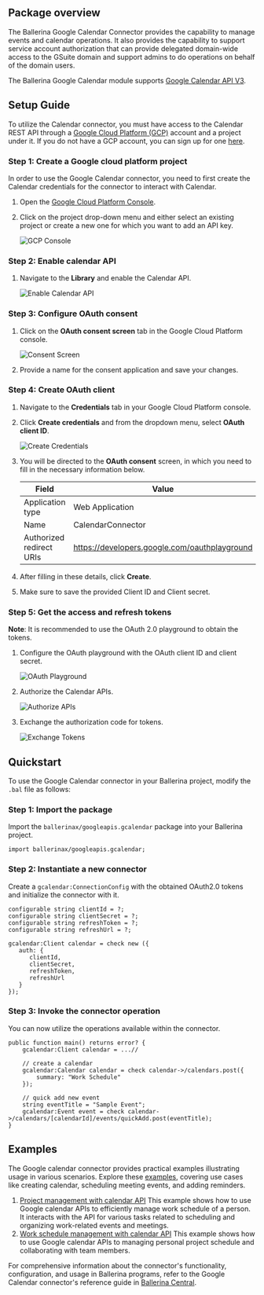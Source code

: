 ## Package overview

The Ballerina Google Calendar Connector provides the capability to manage events and calendar operations. It also provides the capability to support service account authorization that can provide delegated domain-wide access to the GSuite domain and support admins to do operations on behalf of the domain users.

The Ballerina Google Calendar module supports [Google Calendar API V3](https://developers.google.com/calendar/api).

## Setup Guide

To utilize the Calendar connector, you must have access to the Calendar REST API through a [Google Cloud Platform (GCP)](https://console.cloud.google.com/) account and a project under it. If you do not have a GCP account, you can sign up for one [here](https://cloud.google.com/).

### Step 1: Create a Google cloud platform project

In order to use the Google Calendar connector, you need to first create the Calendar credentials for the connector to interact with Calendar.

1. Open the [Google Cloud Platform Console](https://console.cloud.google.com/).

2. Click on the project drop-down menu and either select an existing project or create a new one for which you want to add an API key.

    ![GCP Console](https://raw.githubusercontent.com/ballerina-platform/module-ballerinax-googleapis.calendar/main/ballerina/resources/gcp-console-project-view.png)

### Step 2: Enable calendar API

1. Navigate to the **Library** and enable the Calendar API.

    ![Enable Calendar API](https://raw.githubusercontent.com/ballerina-platform/module-ballerinax-googleapis.calendar/main/ballerina/resources/enable-calendar-api.png)

### Step 3: Configure OAuth consent

1. Click on the **OAuth consent screen** tab in the Google Cloud Platform console.

    ![Consent Screen](https://raw.githubusercontent.com/ballerina-platform/module-ballerinax-googleapis.calendar/main/ballerina/resources/consent-screen.png)

2. Provide a name for the consent application and save your changes.

### Step 4: Create OAuth client

1. Navigate to the **Credentials** tab in your Google Cloud Platform console.

2. Click  **Create credentials** and from the dropdown menu, select **OAuth client ID**.

    ![Create Credentials](https://raw.githubusercontent.com/ballerina-platform/module-ballerinax-googleapis.calendar/main/ballerina/resources/create-credentials.png)

3. You will be directed to the **OAuth consent** screen, in which you need to fill in the necessary information below.

    | Field                     | Value |
    | ------------------------- | ----- |
    | Application type          | Web Application |
    | Name                      | CalendarConnector  |
    | Authorized redirect URIs  | <https://developers.google.com/oauthplayground> |

4. After filling in these details, click **Create**.

5. Make sure to save the provided Client ID and Client secret.

### Step 5: Get the access and refresh tokens

**Note**: It is recommended to use the OAuth 2.0 playground to obtain the tokens.

1. Configure the OAuth playground with the OAuth client ID and client secret.

    ![OAuth Playground](https://raw.githubusercontent.com/ballerina-platform/module-ballerinax-googleapis.calendar/main/ballerina/resources/oauth-playground.png)

2. Authorize the Calendar APIs.

    ![Authorize APIs](https://raw.githubusercontent.com/ballerina-platform/module-ballerinax-googleapis.calendar/main/ballerina/resources/authorize-calendar-apis.png)

3. Exchange the authorization code for tokens.

    ![Exchange Tokens](https://raw.githubusercontent.com/ballerina-platform/module-ballerinax-googleapis.calendar/main/ballerina/resources/exchange-tokens.png)

## Quickstart

To use the Google Calendar connector in your Ballerina project, modify the `.bal` file as follows:

### Step 1: Import the package

Import the `ballerinax/googleapis.gcalendar` package into your Ballerina project.

```ballerina
import ballerinax/googleapis.gcalendar;
```

### Step 2: Instantiate a new connector

Create a `gcalendar:ConnectionConfig` with the obtained OAuth2.0 tokens and initialize the connector with it.

```ballerina
configurable string clientId = ?;
configurable string clientSecret = ?;
configurable string refreshToken = ?;
configurable string refreshUrl = ?;

gcalendar:Client calendar = check new ({
   auth: {
      clientId,
      clientSecret,
      refreshToken,
      refreshUrl
   }
});
```

### Step 3: Invoke the connector operation

You can now utilize the operations available within the connector.

```ballerina
public function main() returns error? {
    gcalendar:Client calendar = ...//

    // create a calendar
    gcalendar:Calendar calendar = check calendar->/calendars.post({
        summary: "Work Schedule"
    });

    // quick add new event
    string eventTitle = "Sample Event";
    gcalendar:Event event = check calendar->/calendars/[calendarId]/events/quickAdd.post(eventTitle);
}
```

## Examples

The Google calendar connector provides practical examples illustrating usage in various scenarios. Explore these [examples](https://github.com/ballerina-platform/module-ballerinax-googleapis.calendar/tree/main/examples), covering use cases like creating calendar, scheduling meeting events, and adding reminders.

1. [Project management with calendar API](https://github.com/ballerina-platform/module-ballerinax-googleapis.calendar/tree/main/examples/project-management-with-calendar)
    This example shows how to use Google calendar APIs to efficiently manage work schedule of a person. It interacts with the API for various tasks related to scheduling and organizing work-related events and meetings.
2. [Work schedule management with calendar API](https://github.com/ballerina-platform/module-ballerinax-googleapis.calendar/tree/main/examples/work-schedule-management-with-calendar)
    This example shows how to use Google calendar APIs to managing personal project schedule and collaborating with team members.

For comprehensive information about the connector's functionality, configuration, and usage in Ballerina programs, refer to the Google Calendar connector's reference guide in [Ballerina Central](https://central.ballerina.io/ballerinax/googleapis.calendar/latest).
